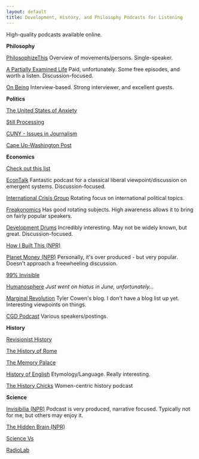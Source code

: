 ```yaml
---
layout: default
title: Development, History, and Philosophy Podcasts for Listening
---
```

High-quality podcasts available online. <!--excerpt-->

**Philosophy**

[PhilosophizeThis](http://philosophizethis.org/)
Overview of movements/persons. Single-speaker.

[A Partially Examined Life](https://partiallyexaminedlife.com/)
Paid, unfortunately. Some free episodes, and worth a listen. Discussion-focused.

[On Being](https://onbeing.org/)
Interview-based. Strong interviewer, and excellent guests.

**Politics**

[The United States of Anxiety](http://www.npr.org/podcasts/527667974/united-states-of-anxiety)

[Still Processing](https://www.nytimes.com/podcasts/still-processing)

[CUNY - Issues in Journalism](http://www1.cuny.edu/mu/podcasts/category/issues-in-journalism/)

[Cape Up-Washington Post](https://soundcloud.com/washington-post)

**Economics**

[Check out this list](http://economicdevelopment.org/category/podcasts/)

[EconTalk](http://www.econtalk.org/)
Fantastic podcast for a classical liberal viewpoint/discussion on emergent systems. Discussion-focused.

[International Crisis Group](https://www.crisisgroup.org/latest-updates/podcast)
Rotating focus on international political topics.

[Freakonomics](http://freakonomics.com/)
Has good rotating subjects. High awareness allows it to bring on fairly popular speakers.

[Development Drums](http://developmentdrums.org/)
Incredibly interesting. May not be widely known, but great. Discussion-focused.

[How I Built This (NPR)](http://www.npr.org/podcasts/510313/how-i-built-this)

[Planet Money (NPR)](http://www.npr.org/podcasts/510289/planet-money)
Personally, it's over produced - but very popular. Doesn't approach a freewheeling discussion.

[99% Invisible](http://99percentinvisible.org/)

[Humanosphere](http://www.humanosphere.org/)
*Just went on hiatus in June, unfortunately...*

[Marginal Revolution](http://marginalrevolution.com/)
Tyler Cowen's blog. I don't have a blog list up yet. Interesting viewpoints on things.

[CGD Podcast](https://www.cgdev.org/blog/podcasts-development)
Various speakers/postings.

**History**

[Revisionist History](http://revisionisthistory.com/)

[The History of Rome](http://thehistoryofrome.typepad.com/)

[The Memory Palace](http://thememorypalace.us/)

[History of English](http://historyofenglishpodcast.com/)
Etymology/Language. Really interesting. 

[The History Chicks](http://thehistorychicks.com/)
Women-centric history podcast

**Science**

[Invisibilia (NPR)](http://www.npr.org/podcasts/510307/invisibilia)
Podcast is very produced, narrative focused. Typically not for me, but others may enjoy it.

[The Hidden Brain (NPR)](http://www.npr.org/series/423302056/hidden-brain)

[Science Vs](https://gimletmedia.com/science-vs/)

[RadioLab](http://www.radiolab.org/)
